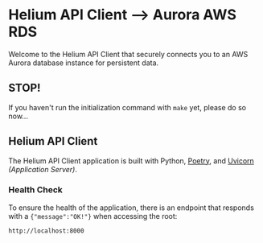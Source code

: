 # Helium API Client --> Aurora AWS RDS

Welcome to the Helium API Client that securely connects you to an AWS Aurora database instance for persistent data.

## STOP!

If you haven't run the initialization command with `make` yet, please do so now...

## Helium API Client

The Helium API Client application is built with Python, [Poetry](https://python-poetry.org/), and [Uvicorn](https://uvicorn.dev/) _(Application Server)_.

### Health Check

To ensure the health of the application, there is an endpoint that responds with a `{"message":"OK!"}` when accessing the root:

`http://localhost:8000`
